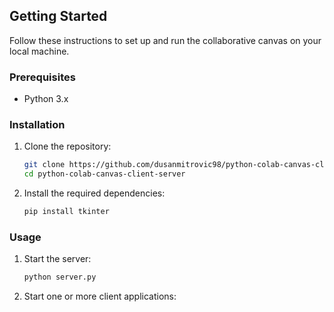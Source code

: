 ## Getting Started

Follow these instructions to set up and run the collaborative canvas on your local machine.

### Prerequisites

- Python 3.x

### Installation

1. Clone the repository:

   ```sh
   git clone https://github.com/dusanmitrovic98/python-colab-canvas-client-server.git
   cd python-colab-canvas-client-server
   ```

2. Install the required dependencies:

   ```sh
   pip install tkinter
   ```

### Usage

1. Start the server:

   ```sh
   python server.py
   ```

2. Start one or more client applications:

